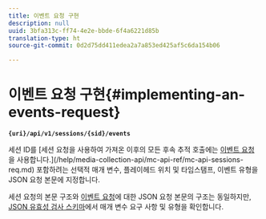```yaml
---
title: 이벤트 요청 구현
description: null
uuid: 3bfa313c-ff74-4e2e-bbde-6f4a6221d85b
translation-type: ht
source-git-commit: 0d2d75dd411edea2a7a853ed425af5c6da154b06

---
```



# 이벤트 요청 구현{#implementing-an-events-request}

**`{uri}/api/v1/sessions/{sid}/events`**

세션 ID를 [세션 요청을 사용하여 가져온 이후의 모든 후속 추적 호출에는 [이벤트 요청](/help/media-collection-api/mc-api-ref/mc-api-events-req.md)을 사용합니다.](/help/media-collection-api/mc-api-ref/mc-api-sessions-req.md) 포함하려는 선택적 매개 변수, 플레이헤드 위치 및 타임스탬프, 이벤트 유형을 JSON 요청 본문에 지정합니다.

세션 요청의 본문 구조와 [이벤트 요청](/help/media-collection-api/mc-api-ref/mc-api-events-req.md)에 대한 JSON 요청 본문의 구조는 동일하지만, [JSON 유효성 검사 스키마](/help/media-collection-api/mc-api-ref/mc-api-json-validation.md)에서 매개 변수 요구 사항 및 유형을 확인합니다.
